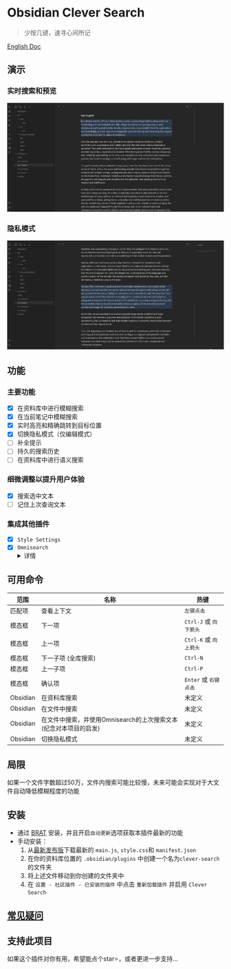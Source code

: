 # Obsidian Clever Search

> 少按几键，速寻心间所记

[English Doc](README.md)

## 演示

### 实时搜索和预览

![demo-search-in-file](assets/images/demo-search-in-file.gif)

### 隐私模式

![demo-privacy-mode](assets/images/demo-privacy-mode.gif)

## 功能

### 主要功能

- [x] 在资料库中进行模糊搜索
- [x] 在当前笔记中模糊搜索
- [x] 实时高亮和精确跳转到目标位置
- [x] 切换隐私模式（仅编辑模式）
- [ ] 补全提示
- [ ] 持久的搜索历史
- [ ] 在资料库中进行语义搜索

### 细微调整以提升用户体验

- [x] 搜索选中文本
- [ ] 记住上次查询文本

### 集成其他插件

- [x] `Style Settings`
- [x] `Omnisearch`
    <details><summary>详情</summary>
        新命令：<br>"Search in file with last Omnisearch query Omnisearch"<br><br>
        使用场景：<br>
            当你通过 Omnisearch 确认一个全库搜索并且认为当前文件中可能还有更多未被 Omnisearch 列出的匹配文本时，触发这个命令将打开一个文件内搜索模态框，并且用 Omnisearch 的最后一次查询填充搜索栏。<br><br>
        注意：<br>这只是为更好的全库搜索提供一个临时解决方案，我将在未来实现功能更完善的全库搜索, 并且不依赖于Omnisearch
    </details>

## 可用命令

| 范围     | 名称                 | 热键                      |
| -------- | -------------------- | ------------------------- |
| 匹配项     | 查看上下文       | `左键点击`                |
| 模态框   | 下一项           | `Ctrl-J` 或 `向下箭头`    |
| 模态框   | 上一项           | `Ctrl-K` 或 `向上箭头`    |
| 模态框    | 下一子项 (全库搜索)          | `Ctrl-N`                 |
| 模态框    | 上一子项          | `Ctrl-P`                 |
| 模态框   | 确认项             | `Enter` 或 `右键点击`    |
| Obsidian | 在资料库搜索         | 未定义                    |
| Obsidian | 在文件中搜索         | 未定义                    |
| Obsidian | 在文件中搜索，并使用Omnisearch的上次搜索文本 (纪念对本项目的启发) | 未定义 |
| Obsidian | 切换隐私模式         | 未定义                    |

## 局限

如果一个文件字数超过50万，文件内搜索可能比较慢，未来可能会实现对于大文件自动降低模糊程度的功能

## 安装

- 通过 [BRAT](https://github.com/TfTHacker/obsidian42-brat) 安装，并且开启`自动更新`选项获取本插件最新的功能
- 手动安装：
    1. 从[最新发布版](https://github.com/yan42685/obsidian-clever-search/releases)下载最新的 `main.js`, `style.css`和 `manifest.json`
    2. 在你的资料库位置的 `.obsidian/plugins` 中创建一个名为`clever-search`的文件夹
    3. 将上述文件移动到你创建的文件夹中
    4. 在 `设置 - 社区插件 - 已安装的插件` 中点击 `重新加载插件` 并启用 `Clever Search`

## [常见疑问](https://github.com/yan42685/obsidian-clever-search/wiki/Home-%E2%80%90-zh#%E5%B8%B8%E8%A7%81%E7%96%91%E9%97%AE)

## 支持此项目

如果这个插件对你有用，希望能点个star⭐，或者更进一步支持...
